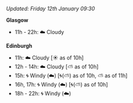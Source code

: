 *Updated: Friday 12th January 09:30*

**Glasgow**

* 11h - 22h: :cloud: Cloudy

**Edinburgh**

* 11h: :cloud: Cloudy [:sunny: as of 10h]
* 12h - 14h: :cloud: Cloudy [:partly_sunny: as of 10h]
* 15h: :cyclone: Windy (:cloud:) [:cyclone:(:partly_sunny:) as of 10h, :partly_sunny: as of 11h]
* 16h, 17h: :cyclone: Windy (:cloud:) [:cyclone:(:partly_sunny:) as of 10h]
* 18h - 22h: :cyclone: Windy (:cloud:)
